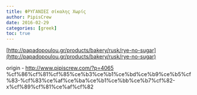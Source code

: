 ```yaml
---
title: ΦΡΥΓΑΝΙΕΣ σίκαλης Xωρίς
author: PipisCrew
date: 2016-02-29
categories: [greek]
toc: true
---
```


[http://papadopoulou.gr/products/bakery/rusk/rye-no-sugar](http://papadopoulou.gr/products/bakery/rusk/rye-no-sugar)

origin - http://www.pipiscrew.com/?p=4065 %cf%86%cf%81%cf%85%ce%b3%ce%b1%ce%bd%ce%b9%ce%b5%cf%83-%cf%83%ce%af%ce%ba%ce%b1%ce%bb%ce%b7%cf%82-x%cf%89%cf%81%ce%af%cf%82